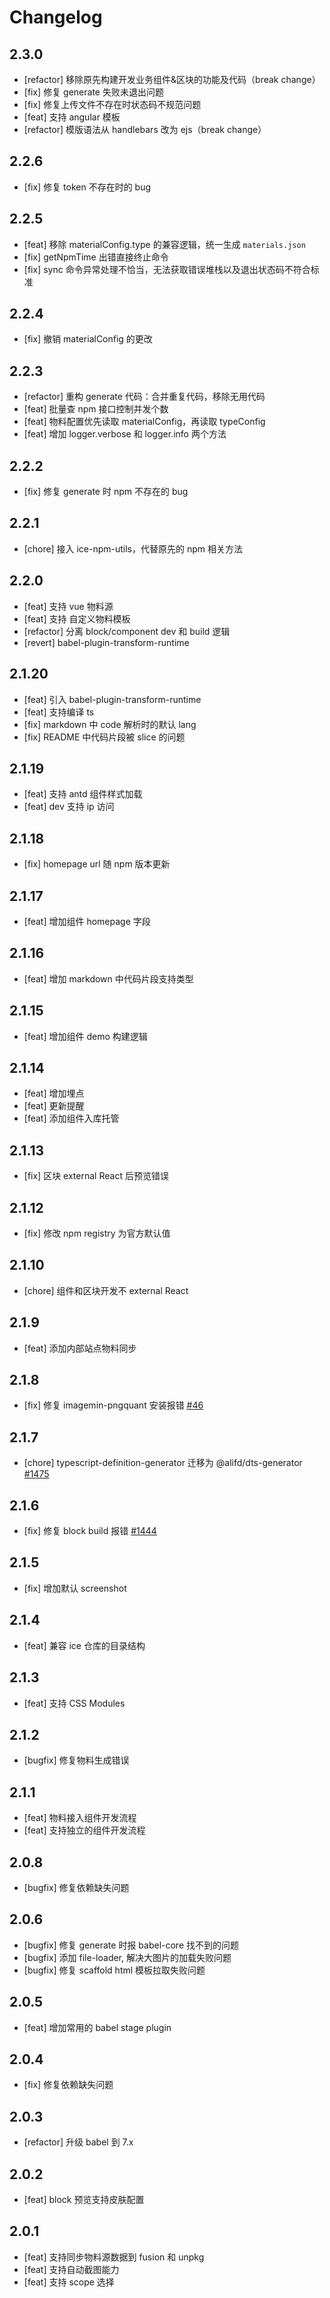 # Changelog

## 2.3.0

- [refactor] 移除原先构建开发业务组件&区块的功能及代码（break change）
- [fix] 修复 generate 失败未退出问题
- [fix] 修复上传文件不存在时状态码不规范问题
- [feat] 支持 angular 模板
- [refactor] 模版语法从 handlebars 改为 ejs（break change）

## 2.2.6

- [fix] 修复 token 不存在时的 bug

## 2.2.5

- [feat] 移除 materialConfig.type 的兼容逻辑，统一生成 `materials.json`
- [fix] getNpmTime 出错直接终止命令
- [fix] sync 命令异常处理不恰当，无法获取错误堆栈以及退出状态码不符合标准

## 2.2.4

- [fix] 撤销 materialConfig 的更改

## 2.2.3

- [refactor] 重构 generate 代码：合并重复代码，移除无用代码
- [feat] 批量查 npm 接口控制并发个数
- [feat] 物料配置优先读取 materialConfig，再读取 typeConfig
- [feat] 增加 logger.verbose 和 logger.info 两个方法

## 2.2.2

- [fix] 修复 generate 时 npm 不存在的 bug

## 2.2.1

- [chore] 接入 ice-npm-utils，代替原先的 npm 相关方法

## 2.2.0

 - [feat] 支持 vue 物料源
 - [feat] 支持 自定义物料模板
 - [refactor] 分离 block/component dev 和 build 逻辑
 - [revert] babel-plugin-transform-runtime

## 2.1.20

 - [feat] 引入 babel-plugin-transform-runtime
 - [feat] 支持编译 ts
 - [fix] markdown 中 code 解析时的默认 lang
 - [fix] README 中代码片段被 slice 的问题

## 2.1.19

 - [feat] 支持 antd 组件样式加载
 - [feat] dev 支持 ip 访问

## 2.1.18

 - [fix] homepage url 随 npm 版本更新

## 2.1.17

 - [feat] 增加组件 homepage 字段

## 2.1.16

 - [feat] 增加 markdown 中代码片段支持类型

## 2.1.15

 - [feat] 增加组件 demo 构建逻辑

## 2.1.14

 - [feat] 增加埋点
 - [feat] 更新提醒
 - [feat] 添加组件入库托管

## 2.1.13

- [fix] 区块 external React 后预览错误

## 2.1.12

- [fix] 修改 npm registry 为官方默认值

## 2.1.10

- [chore] 组件和区块开发不 external React

## 2.1.9

- [feat] 添加内部站点物料同步

## 2.1.8

- [fix] 修复 imagemin-pngquant 安装报错 [#46](https://github.com/imagemin/imagemin-pngquant/issues/46)


## 2.1.7

- [chore] typescript-definition-generator 迁移为 @alifd/dts-generator [#1475](https://github.com/alibaba/ice/pull/1475)

## 2.1.6

- [fix] 修复 block build 报错 [#1444](https://github.com/alibaba/ice/issues/1444)

## 2.1.5

- [fix] 增加默认 screenshot

## 2.1.4

- [feat] 兼容 ice 仓库的目录结构

## 2.1.3

- [feat] 支持 CSS Modules

## 2.1.2

- [bugfix] 修复物料生成错误

## 2.1.1

- [feat] 物料接入组件开发流程
- [feat] 支持独立的组件开发流程

## 2.0.8

- [bugfix] 修复依赖缺失问题

## 2.0.6

- [bugfix] 修复 generate 时报 babel-core 找不到的问题
- [bugfix] 添加 file-loader, 解决大图片的加载失败问题
- [bugfix] 修复 scaffold html 模板拉取失败问题

## 2.0.5

- [feat] 增加常用的 babel stage plugin

## 2.0.4

- [fix] 修复依赖缺失问题

## 2.0.3

- [refactor] 升级 babel 到 7.x

## 2.0.2

- [feat] block 预览支持皮肤配置

## 2.0.1

- [feat] 支持同步物料源数据到 fusion 和 unpkg
- [feat] 支持自动截图能力
- [feat] 支持 scope 选择
